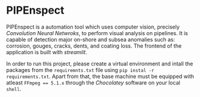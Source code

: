 # PIPEnspect
PIPEnspect is a automation tool which uses computer vision, precisely _Convolution Neural Netwroks_, to perform visual analysis on pipelines. It is capable of detection major on-shore and subsea anomalies such as: corrosion, gouges, cracks, dents, and coating loss. The frontend of the application is built with _streamlit_.

In order to run this project, please create a virtual environment and intall the packages from the `requiremnts.txt` file using `pip instal -r requirements.txt`. Apart from that, the base machine must be equipped with atleast  `FFmpeg == 5.1.x` through the _Chocolatey_ software on your local `shell`.
